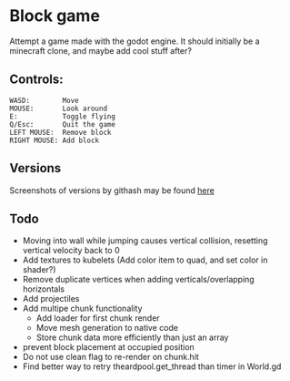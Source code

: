 # Block game
Attempt a game made with the godot engine. 
It should initially be a minecraft clone, and maybe add cool stuff after?

## Controls:
```
WASD:        Move
MOUSE:       Look around 
E:           Toggle flying
Q/Esc:       Quit the game
LEFT MOUSE:  Remove block
RIGHT MOUSE: Add block
```

## Versions
Screenshots of versions by githash may be found [here](docs/versions.md)

## Todo
 - Moving into wall while jumping causes vertical collision, resetting vertical velocity back to 0
 - Add textures to kubelets (Add color item to quad, and set color in shader?)
 - Remove duplicate vertices when adding verticals/overlapping horizontals
 - Add projectiles
 - Add multipe chunk functionality
 	- Add loader for first chunk render
 	- Move mesh generation to native code
 	- Store chunk data more efficiently than just an array
  - prevent block placement at occupied position 
  - Do not use clean flag to re-render on chunk.hit
  - Find better way to retry theardpool.get_thread than timer in World.gd